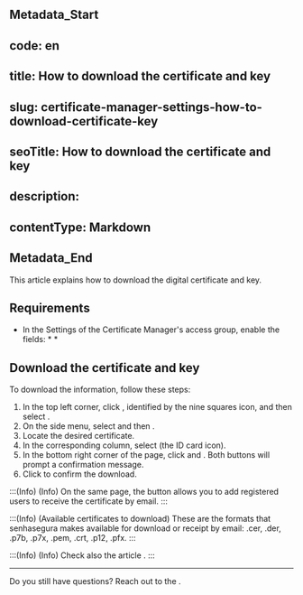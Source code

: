 ## Metadata_Start 
## code: en
## title: How to download the certificate and key 
## slug: certificate-manager-settings-how-to-download-certificate-key 
## seoTitle: How to download the certificate and key 
## description:  
## contentType: Markdown 
## Metadata_End
This article explains how to download the digital certificate and key.

## Requirements

* In the Settings of the Certificate Manager's access group, enable the fields:
    * 
    * 

## Download the certificate and key
To download the information, follow these steps:

1. In the top left corner, click , identified by the nine squares icon, and then select .
2. On the side menu, select  and then .
3. Locate the desired certificate.
4. In the corresponding  column, select  (the ID card icon).
5. In the bottom right corner of the  page, click  and . Both buttons will prompt a confirmation message.
6. Click  to confirm the download.

:::(Info) (Info)
On the same page, the  button allows you to add registered users to receive the certificate by email.
:::

:::(Info) (Available certificates to download)
These are the formats that senhasegura makes available for download or receipt by email: .cer, .der, .p7b, .p7x, .pem, .crt, .p12, .pfx.
:::

:::(Info) (Info)
Check also the article .
:::
***
Do you still have questions? Reach out to the .
